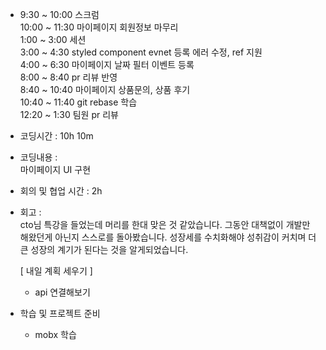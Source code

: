 - 9:30 ~ 10:00 스크럼 <br/>
  10:00 ~ 11:30 마이페이지 회원정보 마무리 <br/>
  1:00 ~ 3:00 세션 <br/>
  3:00 ~ 4:30 styled component evnet 등록 에러 수정, ref 지원 <br/>
  4:00 ~ 6:30 마이페이지 날짜 필터 이벤트 등록  
  8:00 ~ 8:40 pr 리뷰 반영  
  8:40 ~ 10:40 마이페이지 상품문의, 상품 후기  
  10:40 ~ 11:40 git rebase 학습  
  12:20 ~ 1:30 팀원 pr 리뷰
  <br/>
- 코딩시간 : 10h 10m
- 코딩내용 :  
   마이페이지 UI 구현
- 회의 및 협업 시간 : 2h
- 회고 : <br/>
  cto님 특강을 들었는데 머리를 한대 맞은 것 같았습니다. 그동안 대책없이 개발만 해왔던게 아닌지 스스로를 돌아봤습니다. 성장세를 수치화해야 성취감이 커치며 더 큰 성장의 계기가 된다는 것을 알게되었습니다.
  
  [ 내일 계획 세우기 ]
  - api 연결해보기

- 학습 및 프로젝트 준비
  - mobx 학습
